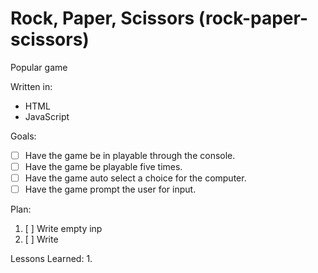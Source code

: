 # Rock, Paper, Scissors (rock-paper-scissors)
Popular game

Written in:
* HTML
* JavaScript

Goals:
- [ ] Have the game be in playable through the console.
- [ ] Have the game be playable five times.
- [ ] Have the game auto select a choice for the computer.
- [ ] Have the game prompt the user for input.

Plan:
1. [ ] Write empty inp
2. [ ] Write

Lessons Learned:
1. 